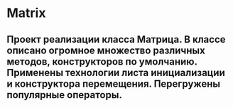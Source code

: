 # Matrix
## Проект реализации класса Матрица. В классе описано огромное множество различных методов, конструкторов по умолчанию. Применены технологии листа инициализации и конструктора перемещения. Перегружены популярные операторы. 
